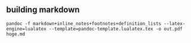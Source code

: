 ## building markdown
```
pandoc -f markdown+inline_notes+footnotes+definition_lists --latex-engine=lualatex --template=pandoc-template.lualatex.tex -o out.pdf hoge.md
```
